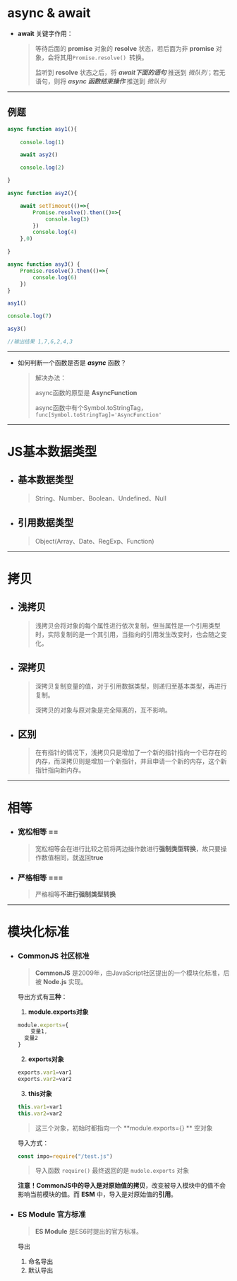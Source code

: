 # async & await

- **await** 关键字作用：

  > 等待后面的 **promise** 对象的 **resolve** 状态，若后面为非 __promise__ 对象，会将其用`Promise.resolve() `转换。  
  >
  > 监听到 **resolve** 状态之后，将 ***await下面的语句*** 推送到 _微队列_；若无语句，则将 ***async 函数结束操作***   推送到 _微队列_

___

## 例题

```js
async function asy1(){
    
    console.log(1)

    await asy2()

    console.log(2)

}

async function asy2(){

    await setTimeout(()=>{
        Promise.resolve().then(()=>{
            console.log(3)
        })
        console.log(4)
    },0)

}

async function asy3() {
    Promise.resolve().then(()=>{
        console.log(6)
    })
}

asy1()

console.log(7)

asy3()

//输出结果 1,7,6,2,4,3
```

---

- 如何判断一个函数是否是 ***async*** 函数？ 

  > 解决办法：
  >
  > async函数的原型是 __AsyncFunction__
  >
  > async函数中有个Symbol.toStringTag，`func[Symbol.toStringTag]='AsyncFunction'`

---



# JS基本数据类型

* ## 基本数据类型

  > String、Number、Boolean、Undefined、Null

* ## 引用数据类型

  > Object(Array、Date、RegExp、Function)
  
---



# 拷贝

* ## 浅拷贝
	> 浅拷贝会将对象的每个属性进行依次复制，但当属性是一个引用类型时，实际复制的是一个其引用，当指向的引用发生改变时，也会随之变化。
* ## 深拷贝
	> 深拷贝复制变量的值，对于引用数据类型，则递归至基本类型，再进行复制。
	>
	>   
	>
	> 深拷贝的对象与原对象是完全隔离的，互不影响。

* ## 区别

	> 在有指针的情况下，浅拷贝只是增加了一个新的指针指向一个已存在的内存，而深拷贝则是增加一个新指针，并且申请一个新的内存，这个新指针指向新内存。

---



# 相等

 * ### 宽松相等 ==

   > 宽松相等会在进行比较之前将两边操作数进行**强制类型转换**，故只要操作数值相同，就返回**true**

 * ### 严格相等 ===
   
   > 严格相等**不进行强制类型转换**

---



# 模块化标准

* ### CommonJS 社区标准

  > **CommonJS** 是2009年，由JavaScript社区提出的一个模块化标准，后被 **Node.js** 实现。

  导出方式有**三种**：
  
  1. **module.exports对象**
	
	```js
	module.exports={
	    变量1,
      变量2
  }
  ```
	
	2. **exports对象**
  
	```js
	exports.var1=var1
	exports.var2=var2
	```
	
	3. **this对象**
	
	```js
	this.var1=var1
	this.var2=var2
	```
	
	> 这三个对象，初始时都指向一个 **module.exports={} ** 空对象
  
  导入方式：
	
	```js
	const impo=require("/test.js")
	```
	
	> 导入函数 ```require()``` 最终返回的是 ```mudole.exports``` 对象
	
	
	
	**注意！**CommonJS中的导入是对原始值的**拷贝**，改变被导入模块中的值不会影响当前模块的值。而 **ESM** 中，导入是对原始值的**引用**。
	
	
	
* ### ES Module 官方标准

  >  **ES Module** 是ES6时提出的官方标准。
  
  导出
  
  1. 命名导出
  2. 默认导出